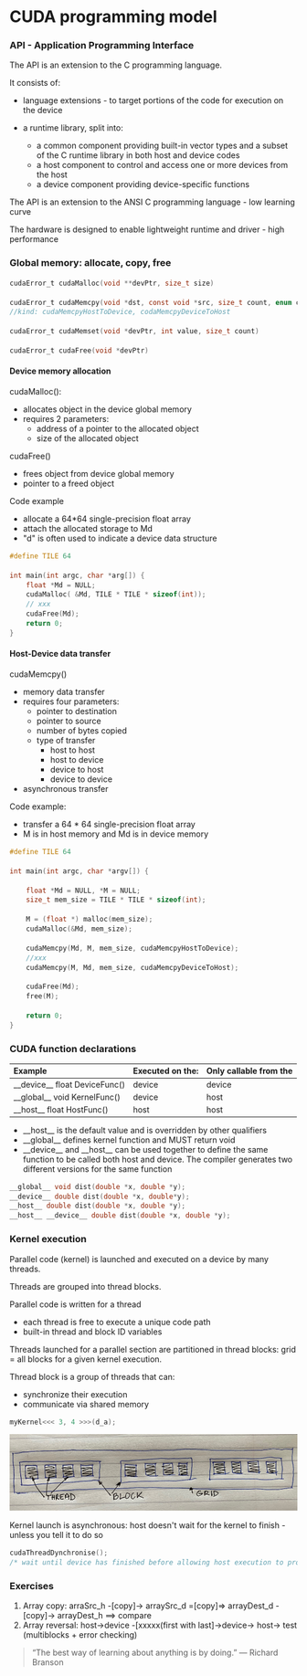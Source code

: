 # CUDA programming model

### API - Application Programming Interface

The API is an extension to the C programming language.

It consists of:

* language extensions - to target portions of the code for execution on the device
* a runtime library, split into:

  * a common component providing built-in vector types and a subset of the C runtime library in both host and device codes
  * a host component to control and access one or more devices from the host
  * a device component providing device-specific functions

The API is an extension to the ANSI C programming language - low learning curve

The hardware is designed to enable lightweight runtime and driver - high performance



### Global memory: allocate, copy, free

```c
cudaError_t cudaMalloc(void **devPtr, size_t size)

cudaError_t cudaMemcpy(void *dst, const void *src, size_t count, enum cudaMemcpyKind kind)
//kind: cudaMemcpyHostToDevice, codaMemcpyDeviceToHost

cudaError_t cudaMemset(void *devPtr, int value, size_t count)

cudaError_t cudaFree(void *devPtr)

```



#### Device memory allocation

cudaMalloc\(\):

* allocates object in the device global memory
* requires 2 parameters:
  * address of a pointer to the allocated object
  * size of the allocated object

cudaFree\(\)

* frees object from device global memory 
* pointer to a freed object

Code example

* allocate a 64\*64 single-precision float array
* attach the allocated storage to Md
* "d" is often used to indicate a device data structure

```c
#define TILE 64

int main(int argc, char *arg[]) {
    float *Md = NULL;
    cudaMalloc( &Md, TILE * TILE * sizeof(int));
    // xxx
    cudaFree(Md);
    return 0;
}
```



#### Host-Device data transfer

cudaMemcpy\(\)

* memory data transfer
* requires four parameters:
  * pointer to destination
  * pointer to source
  * number of bytes copied
  * type of transfer
    * host to host
    * host to device
    * device to host
    * device to device
* asynchronous transfer

Code example:

* transfer a 64 \* 64 single-precision float array
* M is in host memory and Md is in device memory

```c
#define TILE 64

int main(int argc, char *argv[]) {
    
    float *Md = NULL, *M = NULL;
    size_t mem_size = TILE * TILE * sizeof(int);
    
    M = (float *) malloc(mem_size);
    cudaMalloc(&Md, mem_size);
    
    cudaMemcpy(Md, M, mem_size, cudaMemcpyHostToDevice);
    //xxx
    cudaMemcpy(M, Md, mem_size, cudaMemcpyDeviceToHost);
    
    cudaFree(Md);
    free(M);
    
    return 0;
}
```



### CUDA function declarations

| Example | Executed on the: | Only callable from the |
| :--- | :--- | :--- |
| \_\_device\_\_ float DeviceFunc\(\) | device | device |
| \_\_global\_\_ void KernelFunc\(\) | device | host |
| \_\_host\_\_ float HostFunc\(\) | host | host |





* \_\_host\_\_ is the default value and is overridden by other qualifiers
* \_\_global\_\_ defines kernel function and MUST return void
* \_\_device\_\_ and \_\_host\_\_ can be used together to define the same function to be called both host and device. The compiler generates two different versions for the same function

```c
__global__ void dist(double *x, double *y);
__device__ double dist(double *x, double*y);
__host__ double dist(double *x, double *y);
__host__ __device__ double dist(double *x, double *y);
```





### Kernel execution



Parallel code \(kernel\) is launched and executed on a device by many threads.

Threads are grouped into thread blocks.

Parallel code is written for a thread

* each thread is free to execute a unique code path
* built-in thread and block ID variables

Threads launched for a parallel section are partitioned in thread blocks: grid = all blocks for a given kernel execution.

Thread block is a group of threads that can:

* synchronize their execution
* communicate via shared memory



```c
myKernel<<< 3, 4 >>>(d_a);
```

![](../.gitbook/assets/grid_block_thread.jpeg)



Kernel launch is asynchronous: host doesn't wait for the kernel to finish - unless you tell it to do so

```c
cudaThreadDynchronise();
/* wait until device has finished before allowing host execution to proceed */
```



### Exercises

1. Array copy: arraSrc\_h -\[copy\]-&gt; arraySrc\_d =\[copy\]=&gt; arrayDest\_d -\[copy\]-&gt; arrayDest\_h  ==&gt; compare
2. Array reversal: host-&gt;device -\[xxxxx\(first with last\]-&gt;device-&gt; host-&gt; test \(multiblocks + error checking\)





> “The best way of learning about anything is by doing.” — Richard Branson

